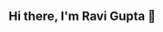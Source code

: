 ## Hi there, I'm Ravi Gupta 👋

<!--
**Ravigupta10/Ravigupta10** is a ✨ _special_ ✨ repository because its `README.md` (this file) appears on your GitHub profile.
# Hi there, I'm Ravi 👋  

🎓 B.Tech CSE Student | 💻 Software Developer | 🚀 Tech Enthusiast  

---

## 👨‍💻 About Me  
- 🔭 I’m currently working on **Java and MERN stack projects**  
- 🌱 I’m exploring **AI, Blockchain, and Cloud Computing**  
- 💡 Passionate about solving problems with code  
- ⚡ Fun fact: I love building clones & experimenting with new frameworks  

---

## 🛠️ Tech Stack  
**Languages:** Java, C++, JavaScript, SQL, 
**Frontend:** React.js, HTML, CSS, Bootstrap, Tailwind  
**Backend:** Node.js, Express.js  
**Database:** MySQL, MongoDB  
**Other Tools:** Git, GitHub, VS Code, NetBeans, Postman  

---

## 📌 Projects  
- 🏦 **Bank Management System (Java + MySQL)** – Account & transaction management system  
- 📱 **Instagram Clone (MERN)** – Social media web app with authentication & posts  
- 📩 **WhatsApp Clone (Node.js + Socket.io)** – Real-time chat application  
- 🗳️ **  

---

## 📈 GitHub Stats  
![Ravi's GitHub stats](https://github-readme-stats.vercel.app/api?username=YOUR-USERNAME&show_icons=true&theme=radical)  
![Top Languages](https://github-readme-stats.vercel.app/api/top-langs/?username=YOUR-USERNAME&layout=compact&theme=radical)  

---

## 🌐 Connect with Me  
- 💼 [LinkedIn](https://www.linkedin.com/in/ravi-gupta-b91049270/)  
- 📧 Email: official.ravigupta10@gmail.com] 
